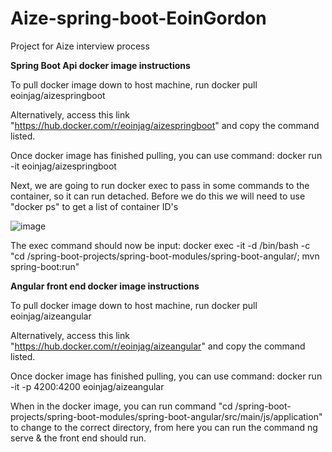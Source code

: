 # Aize-spring-boot-EoinGordon
Project for Aize interview process

**Spring Boot Api docker image instructions**

To pull docker image down to host machine, run docker pull eoinjag/aizespringboot

Alternatively, access this link "https://hub.docker.com/r/eoinjag/aizespringboot" and copy the command listed. 

Once docker image has finished pulling, you can use command: docker run -it eoinjag/aizespringboot

Next, we are going to run docker exec to pass in some commands to the container, so it can run detached. 
Before we do this we will need to use "docker ps" to get a list of container ID's

![image](https://user-images.githubusercontent.com/46785081/173076357-95343b9e-afa0-4844-8a9d-ae0e23fe5eea.png)


The exec command should now be input: docker exec -it -d <container id> /bin/bash -c "cd /spring-boot-projects/spring-boot-modules/spring-boot-angular/; mvn spring-boot:run"
  
**Angular front end docker image instructions**
  
To pull docker image down to host machine, run docker pull eoinjag/aizeangular
  
Alternatively, access this link "https://hub.docker.com/r/eoinjag/aizeangular" and copy the command listed.
  
Once docker image has finished pulling, you can use command: docker run -it -p 4200:4200 eoinjag/aizeangular
  
When in the docker image, you can run command "cd /spring-boot-projects/spring-boot-modules/spring-boot-angular/src/main/js/application" to change to the correct     directory, from here you can run the command ng serve & the front end should run. 
